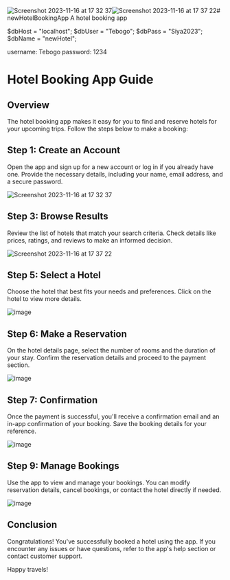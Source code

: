 ![Screenshot 2023-11-16 at 17 32 37](https://github.com/TebogoChonco/newHotelBookingApp/assets/117113772/30ea1757-12cc-4307-bd1c-74d7c6789fb7)![Screenshot 2023-11-16 at 17 37 22](https://github.com/TebogoChonco/newHotelBookingApp/assets/117113772/fccbac8c-3d7b-4cae-b376-2e32956f4091)# newHotelBookingApp
A hotel booking app

$dbHost = "localhost";
$dbUser = "Tebogo";
$dbPass = "Siya2023";
$dbName = "newHotel";

username: Tebogo
password: 1234

# Hotel Booking App Guide

## Overview

The hotel booking app makes it easy for you to find and reserve hotels for your upcoming trips. Follow the steps below to make a booking:

## Step 1: Create an Account

Open the app and sign up for a new account or log in if you already have one. Provide the necessary details, including your name, email address, and a secure password.

![Screenshot 2023-11-16 at 17 32 37](https://github.com/TebogoChonco/newHotelBookingApp/assets/117113772/36b48869-1a92-48d2-a2c8-2eef11353b46)




## Step 3: Browse Results

Review the list of hotels that match your search criteria. Check details like prices, ratings, and reviews to make an informed decision.


![Screenshot 2023-11-16 at 17 37 22](https://github.com/TebogoChonco/newHotelBookingApp/assets/117113772/511d6e77-1b25-416e-8f61-eb93309d6ac6)



## Step 5: Select a Hotel

Choose the hotel that best fits your needs and preferences. Click on the hotel to view more details.



![image](https://github.com/TebogoChonco/newHotelBookingApp/assets/117113772/8986cbef-35bf-48d2-9153-68070299eac6)



## Step 6: Make a Reservation

On the hotel details page, select the number of rooms and the duration of your stay. Confirm the reservation details and proceed to the payment section.

![image](https://github.com/TebogoChonco/newHotelBookingApp/assets/117113772/3716d443-220d-48e8-b24f-c6f9b276a156)


## Step 7: Confirmation

Once the payment is successful, you'll receive a confirmation email and an in-app confirmation of your booking. Save the booking details for your reference.

![image](https://github.com/TebogoChonco/newHotelBookingApp/assets/117113772/2888e6d0-df5e-4888-ac5d-b85f628a241f)


## Step 9: Manage Bookings

Use the app to view and manage your bookings. You can modify reservation details, cancel bookings, or contact the hotel directly if needed.

![image](https://github.com/TebogoChonco/newHotelBookingApp/assets/117113772/ddb7bcd1-5ef1-4fa7-ae9d-a7325bdca50a)


## Conclusion

Congratulations! You've successfully booked a hotel using the app. If you encounter any issues or have questions, refer to the app's help section or contact customer support.

Happy travels!
